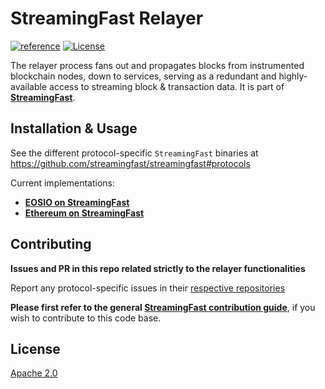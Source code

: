 # StreamingFast Relayer

[![reference](https://img.shields.io/badge/godoc-reference-5272B4.svg?style=flat-square)](https://pkg.go.dev/github.com/streamingfast/relayer)
[![License](https://img.shields.io/badge/License-Apache%202.0-blue.svg)](https://opensource.org/licenses/Apache-2.0)

The relayer process fans out and propagates blocks from instrumented
blockchain nodes, down to services, serving as a redundant and
highly-available access to streaming block & transaction data.
It is part of **[StreamingFast](https://github.com/streamingfast/streamingfast)**.

## Installation & Usage

See the different protocol-specific `StreamingFast` binaries at https://github.com/streamingfast/streamingfast#protocols

Current implementations:

* [**EOSIO on StreamingFast**](https://github.com/streamingfast/sf-eosio)
* [**Ethereum on StreamingFast**](https://github.com/streamingfast/sf-ethereum)


## Contributing

**Issues and PR in this repo related strictly to the relayer functionalities**

Report any protocol-specific issues in their
[respective repositories](https://github.com/streamingfast/streamingfast#protocols)

**Please first refer to the general
[StreamingFast contribution guide](https://github.com/streamingfast/streamingfast/blob/master/CONTRIBUTING.md)**,
if you wish to contribute to this code base.


## License

[Apache 2.0](LICENSE)
